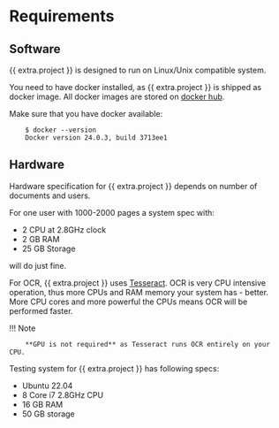 # Requirements

## Software

{{ extra.project }} is designed to run on Linux/Unix compatible system.

You need to have docker installed, as {{ extra.project }} is shipped as docker image.
All docker images are stored on <a href="https://hub.docker.com/u/papermerge" class="external-link" target="_blank">docker hub</a>.

Make sure that you have docker available:

        $ docker --version
        Docker version 24.0.3, build 3713ee1

## Hardware

Hardware specification for {{ extra.project }} depends on number of documents and users.

For one user with 1000-2000 pages a system spec with:

* 2 CPU at 2.8GHz clock
* 2 GB RAM
* 25 GB Storage

will do just fine.

For OCR, {{ extra.project }} uses [Tesseract](https://github.com/tesseract-ocr/tesseract).
OCR is very CPU intensive operation, thus more CPUs and RAM memory your system has - better.
More CPU cores and more powerful the CPUs means OCR will be performed faster.


!!! Note

        **GPU is not required** as Tesseract runs OCR entirely on your CPU.

Testing system for {{ extra.project }} has following specs:

* Ubuntu 22.04
* 8 Core i7 2.8GHz CPU
* 16 GB RAM
* 50 GB storage
